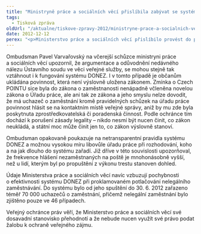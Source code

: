 ```yaml
---
title: "Ministryně práce a sociálních věcí přislíbila zabývat se systémem DONEZ"
tags:
  - Tisková zpráva
oldUrl: "/aktualne/tiskove-zpravy-2012/ministryne-prace-a-socialnich-veci-prislibila-zabyvat-se-systemem-donez"
date: 2012-12-12
perex: "<p>Ministerstvo práce a sociálních věcí přislíbilo provést do poloviny ledna analýzu námitek ombudsmana k protiprávnosti systému DONEZ a informovat ho, jak bude v této věci dál postupovat. </p>"
---
```


<!-- imported from the old website -->

<p>Ombudsman Pavel Varvařovský na včerejší schůzce ministryni práce a sociálních věcí upozornil, že argumentace a odůvodnění nedávného nálezu Ústavního soudu ve věci veřejné služby, se mohou stejně tak vztáhnout i k fungování systému DONEZ. I v tomto případě je občanům ukládána povinnost, která není výslovně uložena zákonem. Zmínka o Czech POINTU sice byla do zákona o zaměstnanosti nenápadně včleněna novelou zákona o Úřadu práce, ale ani tak ze zákona a jeho smyslu nelze dovodit, že má uchazeč o zaměstnání kromě pravidelných schůzek na úřadu práce povinnost hlásit se na kontaktním místě veřejné správy, aniž by mu zde byla poskytnuta zprostředkovatelská či poradenská činnost. Podle ochránce tím dochází k porušení zásady legality – nikdo nesmí být nucen činit, co zákon neukládá, a státní moc může činit jen to, co zákon výslovně stanoví.</p><p>Ombudsman opakovaně poukazuje na netransparentní pravidla systému DONEZ a možnou vysokou míru libovůle úřadu práce při rozhodování, koho a na jak dlouho do systému zařadí. Již dříve v této souvislosti upozorňoval, že frekvence hlášení nezaměstnaných na poště je mnohonásobně vyšší, než u lidí, kterým byl po propuštění z výkonu trestu stanoven dohled.</p><p>Údaje Ministerstva práce a sociálních věcí navíc vzbuzují pochybnosti o efektivnosti systému DONEZ při proklamovaném potlačování nelegálního zaměstnávání. Do systému bylo od jeho spuštění do 30. 6. 2012 zařazeno téměř 70 000 uchazečů o zaměstnání, přičemž nelegální zaměstnání bylo zjištěno pouze ve 46 případech.</p><p>Veřejný ochránce práv věří, že Ministerstvo práce a sociálních věcí své dosavadní stanovisko přehodnotí a že nebude nucen využít své právo podat žalobu k ochraně veřejného zájmu.</p>
